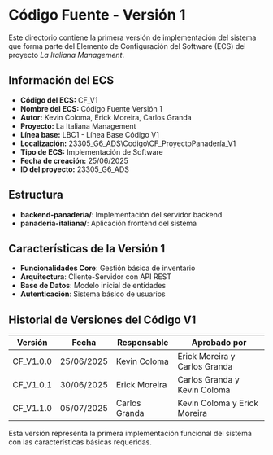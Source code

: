 # Código Fuente - Versión 1

Este directorio contiene la primera versión de implementación del sistema que forma parte del Elemento de Configuración del Software (ECS) del proyecto *La Italiana   Management*.

## Información del ECS

- **Código del ECS:** CF_V1  
- **Nombre del ECS:** Código Fuente Versión 1  
- **Autor:** Kevin Coloma, Erick Moreira, Carlos Granda
- **Proyecto:** La Italiana   Management  
- **Línea base:** LBC1 - Línea Base Código V1  
- **Localización:** 23305_G6_ADS\Codigo\CF_ProyectoPanadería_V1  
- **Tipo de ECS:** Implementación de Software  
- **Fecha de creación:** 25/06/2025  
- **ID del proyecto:** 23305_G6_ADS  

## Estructura

- **backend-panaderia/**: Implementación del servidor backend
- **panaderia-italiana/**: Aplicación frontend del sistema

## Características de la Versión 1

- **Funcionalidades Core**: Gestión básica de inventario
- **Arquitectura**: Cliente-Servidor con API REST
- **Base de Datos**: Modelo inicial de entidades
- **Autenticación**: Sistema básico de usuarios

## Historial de Versiones del Código V1

| Versión | Fecha | Responsable | Aprobado por |
|---------|-------|-------------|--------------|
| CF_V1.0.0 | 25/06/2025 | Kevin Coloma | Erick Moreira y Carlos Granda |
| CF_V1.0.1 | 30/06/2025 | Erick Moreira | Carlos Granda y Kevin Coloma |
| CF_V1.1.0 | 05/07/2025 | Carlos Granda | Kevin Coloma y Erick Moreira |

Esta versión representa la primera implementación funcional del sistema con las características básicas requeridas.
